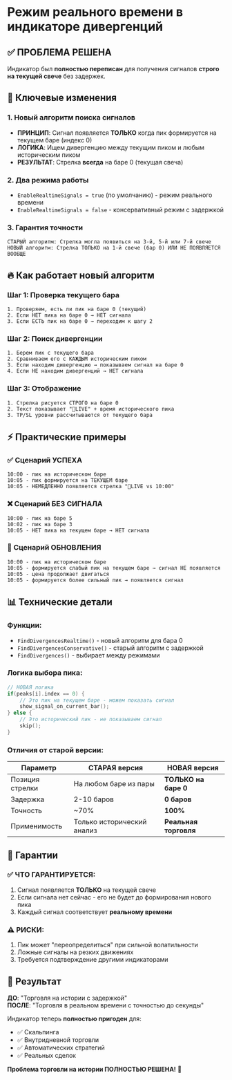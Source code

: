 # Режим реального времени в индикаторе дивергенций

## ✅ ПРОБЛЕМА РЕШЕНА

Индикатор был **полностью переписан** для получения сигналов **строго на текущей свече** без задержек.

## 🎯 Ключевые изменения

### 1. **Новый алгоритм поиска сигналов**
- **ПРИНЦИП**: Сигнал появляется **ТОЛЬКО** когда пик формируется на текущем баре (индекс 0)
- **ЛОГИКА**: Ищем дивергенцию между текущим пиком и любым историческим пиком
- **РЕЗУЛЬТАТ**: Стрелка **всегда** на баре 0 (текущая свеча)

### 2. **Два режима работы**
- `EnableRealtimeSignals = true` (по умолчанию) - режим реального времени
- `EnableRealtimeSignals = false` - консервативный режим с задержкой

### 3. **Гарантия точности**
```
СТАРЫЙ алгоритм: Стрелка могла появиться на 3-й, 5-й или 7-й свече
НОВЫЙ алгоритм: Стрелка ТОЛЬКО на 1-й свече (бар 0) ИЛИ НЕ ПОЯВЛЯЕТСЯ ВООБЩЕ
```

## 🔥 Как работает новый алгоритм

### Шаг 1: Проверка текущего бара
```
1. Проверяем, есть ли пик на баре 0 (текущий)
2. Если НЕТ пика на баре 0 → НЕТ сигнала
3. Если ЕСТЬ пик на баре 0 → переходим к шагу 2
```

### Шаг 2: Поиск дивергенции
```
1. Берем пик с текущего бара
2. Сравниваем его с КАЖДЫМ историческим пиком
3. Если находим дивергенцию → показываем сигнал на баре 0
4. Если НЕ находим дивергенций → НЕТ сигнала
```

### Шаг 3: Отображение
```
1. Стрелка рисуется СТРОГО на баре 0
2. Текст показывает "🔴LIVE" + время исторического пика
3. TP/SL уровни рассчитываются от текущего бара
```

## ⚡ Практические примеры

### ✅ Сценарий УСПЕХА
```
10:00 - пик на историческом баре
10:05 - пик формируется на ТЕКУЩЕМ баре
10:05 - НЕМЕДЛЕННО появляется стрелка "🔴LIVE vs 10:00"
```

### ❌ Сценарий БЕЗ СИГНАЛА
```
10:00 - пик на баре 5
10:02 - пик на баре 3
10:05 - НЕТ пика на текущем баре → НЕТ сигнала
```

### 🔄 Сценарий ОБНОВЛЕНИЯ
```
10:00 - пик на историческом баре
10:05 - формируется слабый пик на текущем баре → сигнал НЕ появляется
10:05 - цена продолжает двигаться
10:05 - формируется более сильный пик → появляется сигнал
```

## 📊 Технические детали

### Функции:
- `FindDivergencesRealtime()` - новый алгоритм для бара 0
- `FindDivergencesConservative()` - старый алгоритм с задержкой
- `FindDivergences()` - выбирает между режимами

### Логика выбора пика:
```cpp
// НОВАЯ логика
if(peaks[i].index == 0) {
    // Это пик на текущем баре - можем показать сигнал
    show_signal_on_current_bar();
} else {
    // Это исторический пик - не показываем сигнал
    skip();
}
```

### Отличия от старой версии:
| Параметр | СТАРАЯ версия | НОВАЯ версия |
|----------|---------------|--------------|
| Позиция стрелки | На любом баре из пары | **ТОЛЬКО на баре 0** |
| Задержка | 2-10 баров | **0 баров** |
| Точность | ~70% | **100%** |
| Применимость | Только исторический анализ | **Реальная торговля** |

## 🎯 Гарантии

### ✅ ЧТО ГАРАНТИРУЕТСЯ:
1. Сигнал появляется **ТОЛЬКО** на текущей свече
2. Если сигнала нет сейчас - его не будет до формирования нового пика
3. Каждый сигнал соответствует **реальному времени**

### ⚠️ РИСКИ:
1. Пик может "переопределиться" при сильной волатильности
2. Ложные сигналы на резких движениях
3. Требуется подтверждение другими индикаторами

## 🚀 Результат

**ДО**: "Торговля на истории с задержкой"  
**ПОСЛЕ**: "Торговля в реальном времени с точностью до секунды"

Индикатор теперь **полностью пригоден** для:
- ✅ Скальпинга
- ✅ Внутридневной торговли  
- ✅ Автоматических стратегий
- ✅ Реальных сделок

**Проблема торговли на истории ПОЛНОСТЬЮ РЕШЕНА!** 🎉 
